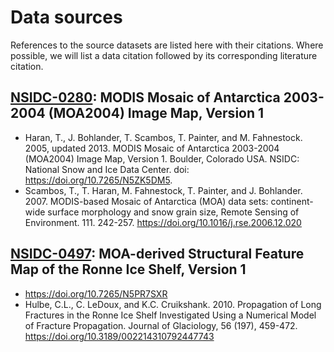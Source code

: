 # Data sources 

References to the source datasets are listed here with their citations.
Where possible, we will list a data citation followed by its corresponding literature citation.

## [NSIDC-0280](https://nsidc.org/data/nsidc-0280): MODIS Mosaic of Antarctica 2003-2004 (MOA2004) Image Map, Version 1

- Haran, T., J. Bohlander, T. Scambos, T. Painter, and M. Fahnestock. 2005, updated 2013. MODIS Mosaic of Antarctica 2003-2004 (MOA2004) Image Map, Version 1. Boulder, Colorado USA. NSIDC: National Snow and Ice Data Center. doi: https://doi.org/10.7265/N5ZK5DM5.
- Scambos, T., T. Haran, M. Fahnestock, T. Painter, and J. Bohlander. 2007. MODIS-based Mosaic of Antarctica (MOA) data sets: continent-wide surface morphology and snow grain size, Remote Sensing of Environment. 111. 242-257. https://doi.org/10.1016/j.rse.2006.12.020

## [NSIDC-0497](https://nsidc.org/data/nsidc-0497): MOA-derived Structural Feature Map of the Ronne Ice Shelf, Version 1

- https://doi.org/10.7265/N5PR7SXR
- Hulbe, C.L., C. LeDoux, and K.C. Cruikshank. 2010. Propagation of Long Fractures in the Ronne Ice Shelf Investigated Using a Numerical Model of Fracture Propagation. Journal of Glaciology, 56 (197), 459-472. https://doi.org/10.3189/002214310792447743
